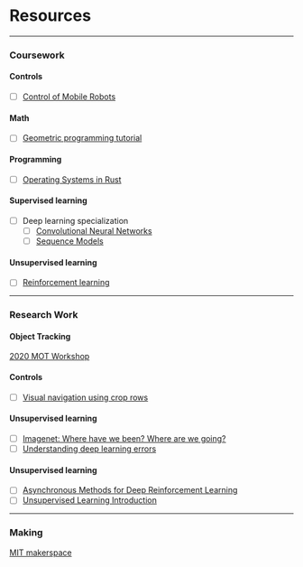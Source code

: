 # Resources
--------------------------------------------------------------------------------------------------------------------------------
### Coursework
#### Controls
- [ ] [Control of Mobile Robots](https://www.coursera.org/learn/mobile-robot?)

#### Math
- [ ] [Geometric programming tutorial](https://gpkit.readthedocs.io/en/latest/gp101.html#why-are-gps-special)

#### Programming
- [ ] [Operating Systems in Rust](https://github.com/dddrrreee/cs140e-20win/)

#### Supervised learning
- [ ] Deep learning specialization
  - [ ] [Convolutional Neural Networks](https://www.coursera.org/learn/convolutional-neural-networks?specialization=deep-learning)
  - [ ] [Sequence Models](https://www.coursera.org/learn/nlp-sequence-models)

#### Unsupervised learning
- [ ] [Reinforcement learning](https://youtu.be/Nd1-UUMVfz4)

--------------------------------------------------------------------------------------------------------------------------------
### Research Work
#### Object Tracking
[2020 MOT Workshop](https://motchallenge.net/workshops/bmtt2020/)

#### Controls
- [ ] [Visual navigation using crop rows](https://arxiv.org/pdf/1909.12754.pdf)

#### Unsupervised learning 
- [ ] [Imagenet: Where have we been? Where are we going?](https://www.youtube.com/watch?v=jYvBmJo7qjc)
- [ ] [Understanding deep learning errors](https://arxiv.org/pdf/1611.03530.pdf)

#### Unsupervised learning 
- [ ] [Asynchronous Methods for Deep Reinforcement Learning](https://arxiv.org/pdf/1602.01783.pdf)
- [ ] [Unsupervised Learning Introduction](https://web.stanford.edu/class/psych209/Readings/SuttonBartoIPRLBook2ndEd.pdf)

--------------------------------------------------------------------------------------------------------------------------------
### Making
[MIT makerspace](http://miters.mit.edu/projects/)


